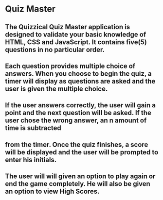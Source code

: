 # Quiz Master

## The Quizzical Quiz Master application is designed to validate your basic knowledge of HTML, CSS and JavaScript. It contains five(5) questions in no particular order. 
## Each question provides multiple choice of answers. When you choose to begin the quiz, a timer will display as questions are asked and the user is given the multiple choice. 
## If the user answers correctly, the user will gain a point and the next question will be asked. If the user chose the wrong answer, an n amount of time is subtracted 
## from the timer. Once the quiz finishes, a score will be displayed and the user will be prompted to enter his initials. 
## The user will will given an option to play again or end the game completely. He will also be given an option to view High Scores.  


